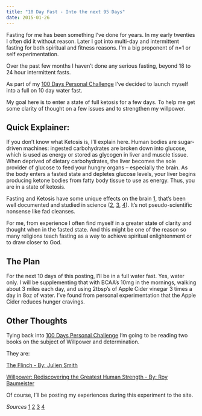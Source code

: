 ```yaml
---
title: "10 Day Fast - Into the next 95 Days"
date: 2015-01-26
---
```



Fasting for me has been something I’ve done for years. In my early twenties I often did it without reason. Later I got into multi-day and intermittent fasting for both spiritual and fitness reasons. I’m a big proponent of n=1 or self experimentation.

Over the past few months I haven’t done any serious fasting, beyond 18 to 24 hour intermittent fasts.

As part of my  [100 Days Personal Challenge](https://mk3y.com/the-next-100-days) I’ve decided to launch myself into a full on 10 day water fast. 

My goal here is to enter a state of full ketosis for a few days. To help me get some clarity of thought on a few issues and to strengthen my willpower.

<!--more-->

## Quick Explainer:

If you don’t know what Ketosis is, I’ll explain here. Human bodies are sugar-driven machines: ingested carbohydrates are broken down into glucose, which is used as energy or stored as glycogen in liver and muscle tissue. When deprived of dietary carbohydrates, the liver becomes the sole provider of glucose to feed your hungry organs – especially the brain. As the body enters a fasted state and depletes glucose levels, your liver begins producing ketone bodies from fatty body tissue to use as energy. Thus, you are in a state of ketosis.

Fasting and Ketosis have some unique effects on the brain [1], that’s been well documented and studied in science ([2], [3], [4]). It’s not pseudo-scientific nonsense like fad cleanses.

For me, from experience I often find myself in a greater state of clarity and thought when in the fasted state. And this might be one of the reason so many religions teach fasting as a way to achieve spiritual enlightenment or to draw closer to God.

## The Plan
For the next 10 days of this posting, I’ll be in a full water fast. Yes, water only. I will be supplementing that with BCAA’s 10mg in the mornings, walking about 3 miles each day, and using 2tbsp’s of Apple Cider vinegar 3 times a day in 8oz of water. I’ve found from personal experimentation that the Apple Cider reduces hunger cravings.

## Other Thoughts

Tying back into [100 Days Personal Challenge](https://mk3y.com/the-next-100-days) I’m going to be reading two books on the subject of Willpower and determination. 

They are:

<a href="http://www.amazon.com/gp/product/B00NLJHGOA/ref=as_li_tl?ie=UTF8&camp=1789&creative=390957&creativeASIN=B00NLJHGOA&linkCode=as2&tag=boldadventcom-20&linkId=YVG4FCQYHCBS7YMR" target="_blank">The Flinch - By: Julien Smith</a>

<a href="http://www.amazon.com/gp/product/0143122231/ref=as_li_tl?ie=UTF8&camp=1789&creative=390957&creativeASIN=0143122231&linkCode=as2&tag=boldadventcom-20&linkId=ETZ6HJLXH33RRTK3" target="_blank">Willpower: Rediscovering the Greatest Human Strength - By: Roy Baumeister</a>

Of course, I’ll be posting my experiences during this experiment to the site.


*Sources*
[1](https://www.psychologytoday.com/blog/evolutionary-psychiatry/201104/your-brain-ketones)
[2](http://blogs.scientificamerican.com/mind-guest-blog/2013/10/01/the-fat-fueled-brain-unnatural-or-advantageous/)
[3](http://www.ncbi.nlm.nih.gov/pmc/articles/PMC2649682/)
[4](http://www.ncbi.nlm.nih.gov/pmc/articles/PMC2367001/)

[1]: https://www.psychologytoday.com/blog/evolutionary-psychiatry/201104/your-brain-ketones
[2]: http://blogs.scientificamerican.com/mind-guest-blog/2013/10/01/the-fat-fueled-brain-unnatural-or-advantageous/
[3]: http://www.ncbi.nlm.nih.gov/pmc/articles/PMC2649682/
[4]: http://www.ncbi.nlm.nih.gov/pmc/articles/PMC2367001/
